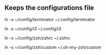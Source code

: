 Keeps the configurations file
-----------------------------

ln -s ~/config/terminator ~/.config/terminator

ln -s ~/config/i3 ~/.config/i3

ln -s ~/config/zsh/zshrc ~/.zshrc

ln -s ~/config/zsh/custom ~/.oh-my-zsh/custom

